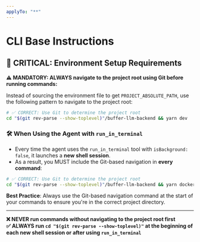 ```yaml
---
applyTo: "**"
---
```


# CLI Base Instructions

## 🚨 CRITICAL: Environment Setup Requirements

**⚠️ MANDATORY: ALWAYS navigate to the project root using Git before running commands:**

Instead of sourcing the environment file to get `PROJECT_ABSOLUTE_PATH`, use the following pattern to navigate to the project root:

```bash
# ✅ CORRECT: Use Git to determine the project root
cd "$(git rev-parse --show-toplevel)"/buffer-llm-backend && yarn dev
```

### 🛠️ When Using the Agent with `run_in_terminal`

- Every time the agent uses the `run_in_terminal` tool with `isBackground: false`, it launches a **new shell session**.
- As a result, you MUST include the Git-based navigation in **every command**:

```bash
# ✅ CORRECT: Use Git to determine the project root
cd "$(git rev-parse --show-toplevel)"/buffer-llm-backend && yarn docker:dev
```

**Best Practice**: Always use the Git-based navigation command at the start of your commands to ensure you're in the correct project directory.

---

**❌ NEVER run commands without navigating to the project root first**  
**✅ ALWAYS run `cd "$(git rev-parse --show-toplevel)"` at the beginning of each new shell session or after using `run_in_terminal`**
